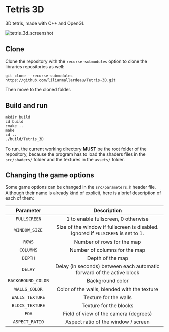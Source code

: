 # Tetris 3D
3D tetris, made with C++ and OpenGL

![tetris_3d_screenshot](https://user-images.githubusercontent.com/56023249/146317937-14b3d12a-2267-453c-9bea-ad9d78941237.png)


## Clone

Clone the repository with the `recurse-submodules` option to clone the libraries repositories as well: 
```
git clone --recurse-submodules https://github.com/lilianmallardeau/Tetris-3D.git
```
Then move to the cloned folder.

## Build and run
```
mkdir build
cd build
cmake ..
make
cd ..
./build/Tetris_3D
```
To run, the current working directory **MUST** be the root folder of the repository, because the program has to load the shaders files in the `src/shaders/` folder and the textures in the `assets/` folder.

## Changing the game options
Some game options can be changed in the `src/parameters.h` header file. Although their name is already kind of explicit, here is a brief description of each of them:

| Parameter | Description |
|:---------:|:-----------:|
| `FULLSCREEN` | 1 to enable fullscreen, 0 otherwise |
| `WINDOW_SIZE` | Size of the window if fullscreen is disabled. Ignored if `FULSCREEN` is set to 1. |
| `ROWS` | Number of rows for the map |
| `COLUMNS` | Number of columns for the map |
| `DEPTH` | Depth of the map |
| `DELAY` | Delay (in seconds) between each automatic forward of the active block |
| `BACKGROUND_COLOR` | Background color |
| `WALLS_COLOR` | Color of the walls, blended with the texture |
| `WALLS_TEXTURE` | Texture for the walls |
| `BLOCS_TEXTURE` | Texture for the blocks |
| `FOV` | Field of view of the camera (degrees) |
| `ASPECT_RATIO` | Aspect ratio of the window / screen |
